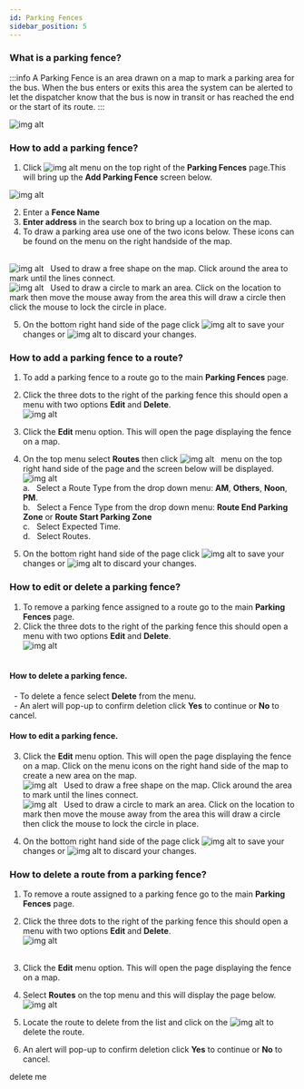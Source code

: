 ```yaml
---
id: Parking Fences
sidebar_position: 5
---
```


### What is a parking fence?
:::info
A Parking Fence is an area drawn on a map to mark a parking area for the bus. When the bus enters or exits this area the system can be alerted to let the dispatcher know that the bus is now in transit or has reached the end or the start of its route.
:::

![img alt](/img/parking-fences.png)


### How to add a parking fence?

1. Click ![img alt](/img/add-btn.png) menu on the top right of the **Parking Fences** page.This will bring up the **Add Parking Fence** screen below. 

![img alt](/img/add-parking-fence.png) 

2. Enter a **Fence Name**
3. **Enter address** in the search box to bring up a location on the map.
4. To draw a parking area use one of the two icons below. These icons can be found on the menu on the right handside of the map.<br/><br/>
   
  ![img alt](/img/draw-polygon.png) &nbsp;  Used to draw a free shape on the map. Click around the area to mark until the lines connect. <br/>
  ![img alt](/img/draw-circle.png)  &nbsp;  Used to draw a circle to mark an area. Click on the location to mark then move the mouse away from the area this will draw a circle then click the mouse to lock the circle in place. <br/>

  5. On the bottom right hand side of the page click ![img alt](/img/save-btn.png) to save your changes or ![img alt](/img/cancel-btn.png) to discard your changes.

### How to add a parking fence to a route?

1. To add a parking fence to a route go to the main **Parking Fences** page.
2. Click the three dots to the right of the parking fence this should open a menu with two options **Edit** and **Delete**.<br/>
     ![img alt](/img/edit-parking-fence.png) 
3. Click the **Edit** menu option. This will open the page displaying the fence on a map.
4. On the top menu select **Routes** then click ![img alt](/img/add-btn.png) &nbsp; menu on the top right hand side of the page and the screen below will be displayed. <br/>
![img alt](/img/assign-fence-to-route.png) <br/>
 a. &nbsp; Select a Route Type from the drop down menu: **AM**, **Others**, **Noon**, **PM**. <br/>
 b. &nbsp; Select a Fence Type from the drop down menu: **Route End Parking Zone** or **Route Start Parking Zone** <br/>
 c. &nbsp; Select Expected Time. <br/>
 d. &nbsp; Select Routes.

  5. On the bottom right hand side of the page click ![img alt](/img/save-btn.png) to save your changes or ![img alt](/img/cancel-btn.png) to discard your changes.

### How to edit or delete a parking fence?

1. To remove a parking fence assigned to a route go to the main **Parking Fences** page.
2. Click the three dots to the right of the parking fence this should open a menu with two options **Edit** and **Delete**.<br/>
     ![img alt](/img/edit-parking-fence.png) <br/><br/>

 #### How to delete a parking fence.
 &nbsp; - To delete a fence select **Delete** from the menu. <br/>
 &nbsp; - An alert will pop-up to confirm deletion click **Yes** to continue or **No** to cancel. <br/>

 #### How to edit a parking fence.

3. Click the **Edit** menu option. This will open the page displaying the fence on a map. Click on the menu icons on the right hand side of the map to create a new area on the map. <br/>
  ![img alt](/img/draw-polygon.png) &nbsp;  Used to draw a free shape on the map. Click around the area to mark until the lines connect. <br/>
  ![img alt](/img/draw-circle.png)  &nbsp;  Used to draw a circle to mark an area. Click on the location to mark then move the mouse away from the area this will draw a circle then click the mouse to lock the circle in place. <br/>

4. On the bottom right hand side of the page click ![img alt](/img/save-btn.png) to save your changes or ![img alt](/img/cancel-btn.png) to discard your changes.
     
### How to delete a route from a parking fence?
1. To remove a route assigned to a parking fence go to the main **Parking Fences** page.
2. Click the three dots to the right of the parking fence this should open a menu with two options **Edit** and **Delete**.<br/>
     ![img alt](/img/edit-parking-fence.png) <br/><br/>
3. Click the **Edit** menu option. This will open the page displaying the fence on a map.    
4. Select **Routes** on the top menu and this will display the page below.<br/>
![img alt](/img/remove-parking-fence.png) <br/>
5. Locate the route to delete from the list and click on the ![img alt](/img/trash-btn.png) to delete the route. 

6. An alert will pop-up to confirm deletion click **Yes** to continue or **No** to cancel. 

delete me 

